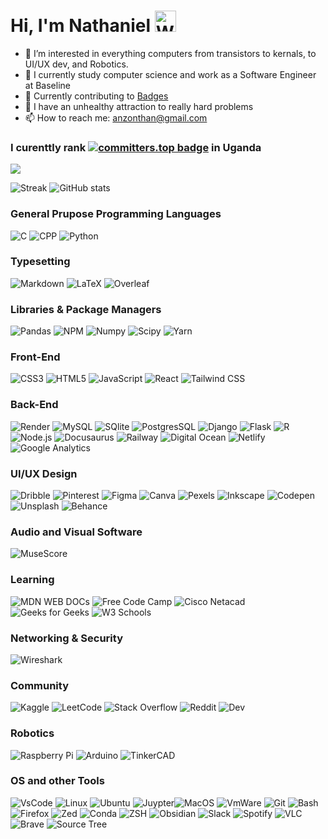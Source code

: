 # Hi, I'm Nathaniel <img src="https://raw.githubusercontent.com/Tarikul-Islam-Anik/Animated-Fluent-Emojis/master/Emojis/Hand%20gestures/Waving%20Hand%20Medium-Dark%20Skin%20Tone.png" alt="Waving Hand Medium-Dark Skin Tone" width="34"/>

- 👀 I’m interested in everything computers from transistors to kernals, to UI/UX dev, and Robotics.
- 🌱 I currently study computer science and work as a Software Engineer at Baseline
- 🚀 Currently contributing to [Badges](https://github.com/alexandresanlim/Badges4-README.md-Profile)
- 🧠 I have an unhealthy attraction to really hard problems
- 📫 How to reach me: anzonthan@gmail.com


  
### I curenttly rank [![committers.top badge](https://user-badge.committers.top/uganda_public/anzonathan.svg)](https://user-badge.committers.top/uganda_public/anzonathan) in Uganda

[![](https://visitcount.itsvg.in/api?id=anzonathan&icon=0&color=0)](https://visitcount.itsvg.in) 

![Streak](https://github-readme-streak-stats.herokuapp.com?user=anzonathan&theme=transparent)
![GitHub stats](https://github-readme-stats.vercel.app/api?username=anzonathan&theme=transparent&show_icons=true)

### General Prupose Programming Languages
![C](https://img.shields.io/badge/c-%2300599C.svg?style=for-the-badge&logo=c&logoColor=white) ![CPP](https://img.shields.io/badge/C%2B%2B-00599C?style=for-the-badge&logo=c%2B%2B&logoColor=white) ![Python](https://img.shields.io/badge/python-3670A0?style=for-the-badge&logo=python&logoColor=ffdd54) 

### Typesetting
![Markdown](https://img.shields.io/badge/Markdown-000000?style=for-the-badge&logo=markdown&logoColor=white) ![LaTeX](https://img.shields.io/badge/LaTeX-47A141?style=for-the-badge&logo=LaTeX&logoColor=white) ![Overleaf](https://img.shields.io/badge/Overleaf-47A141?style=for-the-badge&logo=Overleaf&logoColor=white)

### Libraries & Package Managers
![Pandas](https://img.shields.io/badge/Pandas-2C2D72?style=for-the-badge&logo=pandas&logoColor=white) ![NPM](https://img.shields.io/badge/npm-CB3837?style=for-the-badge&logo=npm&logoColor=white) ![Numpy](https://img.shields.io/badge/Numpy-777BB4?style=for-the-badge&logo=numpy&logoColor=white) ![Scipy](https://img.shields.io/badge/SciPy-654FF0?style=for-the-badge&logo=SciPy&logoColor=whit) ![Yarn](https://img.shields.io/badge/Yarn-2C8EBB?style=for-the-badge&logo=yarn&logoColor=white)

### Front-End

![CSS3](https://img.shields.io/badge/css3-%231572B6.svg?style=for-the-badge&logo=css3&logoColor=white) ![HTML5](https://img.shields.io/badge/html5-%23E34F26.svg?style=for-the-badge&logo=html5&logoColor=white) ![JavaScript](https://img.shields.io/badge/javascript-%23323330.svg?style=for-the-badge&logo=javascript&logoColor=%23F7DF1E) ![React](https://img.shields.io/badge/React-20232A?style=for-the-badge&logo=react&logoColor=61DAF) ![Tailwind CSS](https://img.shields.io/badge/Tailwind_CSS-38B2AC?style=for-the-badge&logo=tailwind-css&logoColor=white)

### Back-End
![Render](https://img.shields.io/badge/Render-46E3B7?style=for-the-badge&logo=render&logoColor=white) ![MySQL](https://img.shields.io/badge/MySQL-005C84?style=for-the-badge&logo=mysql&logoColor=white) ![SQlite](https://img.shields.io/badge/Sqlite-003B57?style=for-the-badge&logo=sqlite&logoColor=white) ![PostgresSQL](https://img.shields.io/badge/PostgreSQL-316192?style=for-the-badge&logo=postgresql&logoColor=white) ![Django](https://img.shields.io/badge/Django-092E20?style=for-the-badge&logo=django&logoColor=green) ![Flask](https://img.shields.io/badge/Flask-000000?style=for-the-badge&logo=flask&logoColor=white) ![R](https://img.shields.io/badge/R-276DC3?style=for-the-badge&logo=r&logoColor=white) ![Node.js](https://img.shields.io/badge/Node%20js-339933?style=for-the-badge&logo=nodedotjs&logoColor=white) ![Docusaurus](https://img.shields.io/badge/Docusaurus-3ECC5F?style=for-the-badge&logo=Docusaurus&logoColor=white) ![Railway](https://img.shields.io/badge/Railway-131415?style=for-the-badge&logo=railway&logoColor=white) ![Digital Ocean](https://img.shields.io/badge/Digital_Ocean-0080FF?style=for-the-badge&logo=DigitalOcean&logoColor=white) ![Netlify](https://img.shields.io/badge/Netlify-00C7B7?style=for-the-badge&logo=netlify&logoColor=white) ![Google Analytics](https://img.shields.io/badge/Google%20Analytics-E37400?style=for-the-badge&logo=google%20analytics&logoColor=white)
 
### UI/UX Design 

![Dribble](https://img.shields.io/badge/Dribbble-EA4C89?style=for-the-badge&logo=dribbble&logoColor=white) ![Pinterest](https://img.shields.io/badge/Pinterest-%23E60023.svg?&style=for-the-badge&logo=Pinterest&logoColor=white) ![Figma](https://img.shields.io/badge/Figma-F24E1E?style=for-the-badge&logo=figma&logoColor=white) ![Canva](https://img.shields.io/badge/Canva-%2300C4CC.svg?&style=for-the-badge&logo=Canva&logoColor=white) ![Pexels](https://img.shields.io/badge/Pexels-05A081?style=for-the-badge&logo=pexels&logoColor=white) ![Inkscape](https://img.shields.io/badge/Inkscape-000000?style=for-the-badge&logo=Inkscape&logoColor=white) ![Codepen](https://img.shields.io/badge/Codepen-000000?style=for-the-badge&logo=codepen&logoColor=white) ![Unsplash](https://img.shields.io/badge/Unsplash-000000?style=for-the-badge&logo=Unsplash&logoColor=white) ![Behance](https://img.shields.io/badge/Behance-0054F7?style=for-the-badge&logo=behance&logoColor=white)

### Audio and Visual Software
![MuseScore](https://img.shields.io/badge/MuseScore-1A70B8?style=for-the-badge&logo=MuseScore&logoColor=white)

### Learning
![MDN WEB DOCs](https://img.shields.io/badge/MDN_Web_Docs-black?style=for-the-badge&logo=mdnwebdocs&logoColor=white) ![Free Code Camp](https://img.shields.io/badge/freecodecamp-27273D?style=for-the-badge&logo=freecodecamp&logoColor=white) ![Cisco Netacad](https://img.shields.io/badge/CISCO-1BA0D7?style=for-the-badge&logo=cisco&logoColor=white) ![Geeks for Geeks](https://img.shields.io/badge/GeeksforGeeks-298D46?style=for-the-badge&logo=geeksforgeeks&logoColor=white) ![W3 Schools](https://img.shields.io/badge/W3Schools-04AA6D?style=for-the-badge&logo=W3Schools&logoColor=white)

### Networking & Security
![Wireshark](https://img.shields.io/badge/Wireshark-1679A7?style=for-the-badge&logo=Wireshark&logoColor=white)

### Community 

![Kaggle](https://img.shields.io/badge/Kaggle-20BEFF?style=for-the-badge&logo=Kaggle&logoColor=white) ![LeetCode](https://img.shields.io/badge/-LeetCode-FFA116?style=for-the-badge&logo=LeetCode&logoColor=black) ![Stack Overflow](https://img.shields.io/badge/Stack_Overflow-FE7A16?style=for-the-badge&logo=stack-overflow&logoColor=white) ![Reddit](https://img.shields.io/badge/Reddit-FF4500?style=for-the-badge&logo=reddit&logoColor=white) ![Dev](https://img.shields.io/badge/dev.to-0A0A0A?style=for-the-badge&logo=devdotto&logoColor=white)

### Robotics 
![Raspberry Pi](https://img.shields.io/badge/Raspberry%20Pi-A22846?style=for-the-badge&logo=Raspberry%20Pi&logoColor=white) ![Arduino](https://img.shields.io/badge/Arduino-00979D?style=for-the-badge&logo=Arduino&logoColor=white) ![TinkerCAD](https://img.shields.io/badge/tinkercad-1477D1?style=for-the-badge&logo=tinkercad&logoColor=white)

### OS and other Tools
  ![VsCode](https://img.shields.io/badge/VSCode-0078D4?style=for-the-badge&logo=visual%20studio%20code&logoColor=white) ![Linux](https://img.shields.io/badge/Linux-FCC624?style=for-the-badge&logo=linux&logoColor=black) ![Ubuntu](https://img.shields.io/badge/Ubuntu-E95420?style=for-the-badge&logo=ubuntu&logoColor=white) ![Juypter](https://img.shields.io/badge/Jupyter-F37626.svg?&style=for-the-badge&logo=Jupyter&logoColor=white)![MacOS](https://img.shields.io/badge/mac%20os-000000?style=for-the-badge&logo=apple&logoColor=white) ![VmWare](https://img.shields.io/badge/VMware-231f20?style=for-the-badge&logo=VMware&logoColor=white) ![Git](https://img.shields.io/badge/GIT-E44C30?style=for-the-badge&logo=git&logoColor=white) ![Bash](https://img.shields.io/badge/GNU%20Bash-4EAA25?style=for-the-badge&logo=GNU%20Bash&logoColor=white) ![Firefox](https://img.shields.io/badge/Firefox_Browser-FF7139?style=for-the-badge&logo=Firefox-Browser&logoColor=white) ![Zed](https://img.shields.io/badge/Zed-white?style=for-the-badge&logo=zedindustries&logoColor=084CCF) ![Conda](https://img.shields.io/badge/conda-342B029.svg?&style=for-the-badge&logo=anaconda&logoColor=white) ![ZSH](https://img.shields.io/badge/Zsh-F15A24?style=for-the-badge&logo=Zsh&logoColor=white) ![Obsidian](https://img.shields.io/badge/Obsidian-483699?style=for-the-badge&logo=Obsidian&logoColor=white) ![Slack](https://img.shields.io/badge/Slack-4A154B?style=for-the-badge&logo=slack&logoColor=white) ![Spotify](https://img.shields.io/badge/Spotify-1ED760?&style=for-the-badge&logo=spotify&logoColor=white) ![VLC](https://img.shields.io/badge/VLC-FF8800?style=for-the-badge&logo=vlcmediaplayer&logoColor=white) ![Brave](https://img.shields.io/badge/Brave-FF1B2D?style=for-the-badge&logo=Brave&logoColor=white) ![Source Tree](https://img.shields.io/badge/Sourcetree-0052CC?style=for-the-badge&logo=Sourcetree&logoColor=white)

